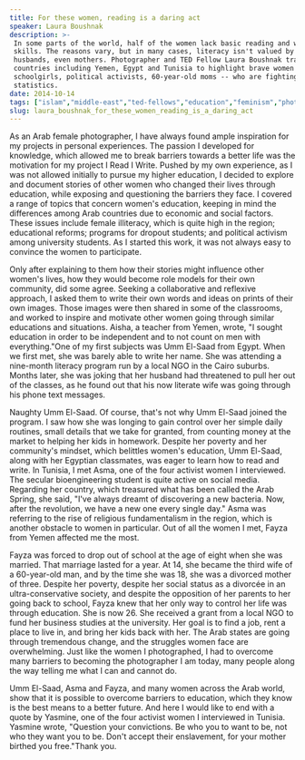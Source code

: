 ```yaml
---
title: For these women, reading is a daring act
speaker: Laura Boushnak
description: >-
 In some parts of the world, half of the women lack basic reading and writing
 skills. The reasons vary, but in many cases, literacy isn't valued by fathers,
 husbands, even mothers. Photographer and TED Fellow Laura Boushnak traveled to
 countries including Yemen, Egypt and Tunisia to highlight brave women --
 schoolgirls, political activists, 60-year-old moms -- who are fighting the
 statistics.
date: 2014-10-14
tags: ["islam","middle-east","ted-fellows","education","feminism","photography","women"]
slug: laura_boushnak_for_these_women_reading_is_a_daring_act
---
```


As an Arab female photographer, I have always found ample inspiration for my projects in
personal experiences. The passion I developed for knowledge, which allowed me to break
barriers towards a better life was the motivation for my project I Read I Write. Pushed by
my own experience, as I was not allowed initially to pursue my higher education, I decided
to explore and document stories of other women who changed their lives through education,
while exposing and questioning the barriers they face. I covered a range of topics that
concern women's education, keeping in mind the differences among Arab countries due to
economic and social factors. These issues include female illiteracy, which is quite high
in the region; educational reforms; programs for dropout students; and political activism
among university students. As I started this work, it was not always easy to convince the
women to participate.

Only after explaining to them how their stories might influence other women's lives, how
they would become role models for their own community, did some agree. Seeking a
collaborative and reflexive approach, I asked them to write their own words and ideas on
prints of their own images. Those images were then shared in some of the classrooms, and
worked to inspire and motivate other women going through similar educations and
situations. Aisha, a teacher from Yemen, wrote, "I sought education in order to be
independent and to not count on men with everything."One of my first subjects was Umm
El-Saad from Egypt. When we first met, she was barely able to write her name. She was
attending a nine-month literacy program run by a local NGO in the Cairo suburbs. Months
later, she was joking that her husband had threatened to pull her out of the classes, as
he found out that his now literate wife was going through his phone text
messages.

Naughty Umm El-Saad. Of course, that's not why Umm El-Saad joined the program. I saw how
she was longing to gain control over her simple daily routines, small details that we take
for granted, from counting money at the market to helping her kids in homework. Despite
her poverty and her community's mindset, which belittles women's education, Umm El-Saad,
along with her Egyptian classmates, was eager to learn how to read and write. In Tunisia, I
met Asma, one of the four activist women I interviewed. The secular bioengineering student
is quite active on social media. Regarding her country, which treasured what has been
called the Arab Spring, she said, "I've always dreamt of discovering a new bacteria. Now,
after the revolution, we have a new one every single day." Asma was referring to the rise
of religious fundamentalism in the region, which is another obstacle to women in
particular. Out of all the women I met, Fayza from Yemen affected me the
most.

Fayza was forced to drop out of school at the age of eight when she was married. That
marriage lasted for a year. At 14, she became the third wife of a 60-year-old man, and by
the time she was 18, she was a divorced mother of three. Despite her poverty, despite her
social status as a divorcée in an ultra-conservative society, and despite the opposition
of her parents to her going back to school, Fayza knew that her only way to control her
life was through education. She is now 26. She received a grant from a local NGO to fund
her business studies at the university. Her goal is to find a job, rent a place to live
in, and bring her kids back with her. The Arab states are going through tremendous change,
and the struggles women face are overwhelming. Just like the women I photographed, I had
to overcome many barriers to becoming the photographer I am today, many people along the
way telling me what I can and cannot do.

Umm El-Saad, Asma and Fayza, and many women across the Arab world, show that it is
possible to overcome barriers to education, which they know is the best means to a better
future. And here I would like to end with a quote by Yasmine, one of the four activist
women I interviewed in Tunisia. Yasmine wrote, "Question your convictions. Be who you to
want to be, not who they want you to be. Don't accept their enslavement, for your mother
birthed you free."Thank you.

<!--
ad_duration=3.33
comment_count=40
event="TEDGlobal 2014"
external_start_time=0
has_talk_citation=0
intro_duration=11.82
is_subtitle_required="False"
is_talk_featured="True"
language="en"
language_swap="False"
native_language="en"
number_of_related_talks=6
number_of_speakers=1
number_of_subtitled_videos=42
number_of_tags=7
number_of_talk_download_languages=43
number_of_talk_more_resources=1
number_of_talk_recommendations=0
number_of_talks_take_actions=0
post_ad_duration=0.83
published_timestamp="2015-02-18 16:04:44"
recording_date="2014-10-14"
speaker_description="Photographer"
speaker_is_published=1
speaker_name="Laura Boushnak"
talk_name="For these women, reading is a daring act"
talks_tags=["islam","middle-east","ted-fellows","education","feminism","photography","women"]
talks_take_action=[]
url_photo_speaker="https://pe.tedcdn.com/images/ted/50cace3e4a54fd277172f5c7a10b8d385d004109_254x191.jpg"
url_photo_talk="https://pe.tedcdn.com/images/ted/b1ca773d6ce12b4682b9bec7ed36005e0963a836_2880x1620.jpg"
url_webpage="https://www.ted.com/talks/laura_boushnak_for_these_women_reading_is_a_daring_act"
video_type_name="TED Stage Talk"
-->